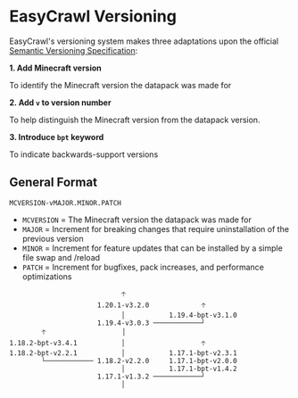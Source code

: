 # EasyCrawl Versioning
EasyCrawl's versioning system makes three adaptations upon the official [Semantic Versioning Specification](https://semver.org/):

**1. Add Minecraft version**

To identify the Minecraft version the datapack was made for

**2. Add `v` to version number**

To help distinguish the Minecraft version from the datapack version.

**3. Introduce `bpt` keyword**

To indicate backwards-support versions

## General Format
`MCVERSION-vMAJOR.MINOR.PATCH`

- `MCVERSION` = The Minecraft version the datapack was made for
- `MAJOR` = Increment for breaking changes that require uninstallation of the previous version
- `MINOR` = Increment for feature updates that can be installed by a simple file swap and /reload
- `PATCH` = Increment for bugfixes, pack increases, and performance optimizations

```
                            🡡
                      1.20.1-v3.2.0             🡡
                            │           1.19.4-bpt-v3.1.0
                      1.19.4-v3.0.3 ────────────┘
        🡡                   │
1.18.2-bpt-v3.4.1           │                   🡡
1.18.2-bpt-v2.2.1           │           1.17.1-bpt-v2.3.1
        └──────────── 1.18.2-v2.2.0     1.17.1-bpt-v2.0.0
                            │           1.17.1-bpt-v1.4.2
                      1.17.1-v1.3.2 ────────────┘
                            │
```
